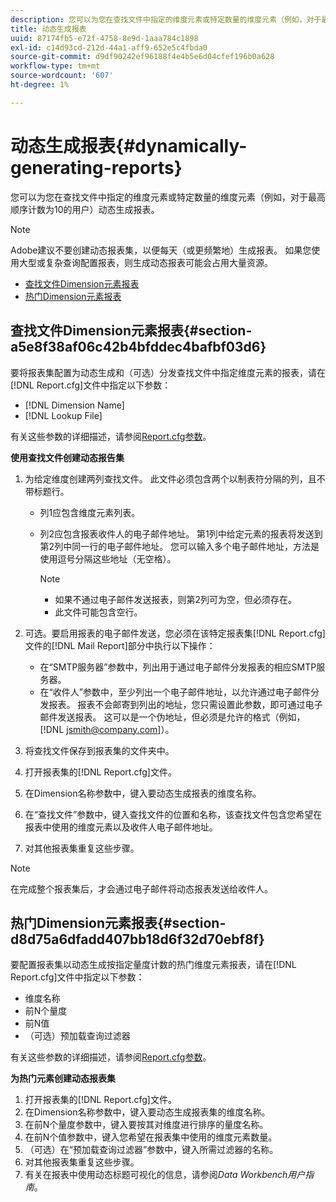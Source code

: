 ```yaml
---
description: 您可以为您在查找文件中指定的维度元素或特定数量的维度元素（例如，对于最高顺序计数为10的用户）动态生成报表。
title: 动态生成报表
uuid: 87174fb5-e72f-4758-8e9d-1aaa784c1898
exl-id: c14d93cd-212d-44a1-aff9-652e5c4fbda0
source-git-commit: d9df90242ef96188f4e4b5e6d04cfef196b0a628
workflow-type: tm+mt
source-wordcount: '607'
ht-degree: 1%

---
```


# 动态生成报表{#dynamically-generating-reports}

您可以为您在查找文件中指定的维度元素或特定数量的维度元素（例如，对于最高顺序计数为10的用户）动态生成报表。

>[!NOTE]
>
>Adobe建议不要创建动态报表集，以便每天（或更频繁地）生成报表。 如果您使用大型或复杂查询配置报表，则生成动态报表可能会占用大量资源。

* [查找文件Dimension元素报表](../../../../../home/c-rpt-oview/c-work-rpt-sets/t-create-rpt-set/t-config-rpt-set/c-dyn-gen-rpts.md#section-a5e8f38af06c42b4bfddec4bafbf03d6)
* [热门Dimension元素报表](../../../../../home/c-rpt-oview/c-work-rpt-sets/t-create-rpt-set/t-config-rpt-set/c-dyn-gen-rpts.md#section-d8d75a6dfadd407bb18d6f32d70ebf8f)

## 查找文件Dimension元素报表{#section-a5e8f38af06c42b4bfddec4bafbf03d6}

要将报表集配置为动态生成和（可选）分发查找文件中指定维度元素的报表，请在[!DNL Report.cfg]文件中指定以下参数：

* [!DNL Dimension Name]
* [!DNL Lookup File]

有关这些参数的详细描述，请参阅[Report.cfg参数](../../../../../home/c-rpt-oview/c-rpt-param-ref/c-rpt-param.md#concept-838e59d72d3f4cb29ee15f5c7eb0ceff)。

**使用查找文件创建动态报告集**

1. 为给定维度创建两列查找文件。 此文件必须包含两个以制表符分隔的列，且不带标题行。

   * 列1应包含维度元素列表。
   * 列2应包含报表收件人的电子邮件地址。 第1列中给定元素的报表将发送到第2列中同一行的电子邮件地址。 您可以输入多个电子邮件地址，方法是使用逗号分隔这些地址（无空格）。

      >[!NOTE]
      >
      >
      >    
      >    
      >    * 如果不通过电子邮件发送报表，则第2列可为空，但必须存在。
      >    * 此文件可能包含空行。




1. 可选。要启用报表的电子邮件发送，您必须在该特定报表集[!DNL Report.cfg]文件的[!DNL Mail Report]部分中执行以下操作：

   * 在“SMTP服务器”参数中，列出用于通过电子邮件分发报表的相应SMTP服务器。
   * 在“收件人”参数中，至少列出一个电子邮件地址，以允许通过电子邮件分发报表。 报表不会邮寄到列出的地址，您只需设置此参数，即可通过电子邮件发送报表。 这可以是一个伪地址，但必须是允许的格式（例如，[!DNL jsmith@company.com]）。

1. 将查找文件保存到报表集的文件夹中。
1. 打开报表集的[!DNL Report.cfg]文件。
1. 在Dimension名称参数中，键入要动态生成报表的维度名称。
1. 在“查找文件”参数中，键入查找文件的位置和名称，该查找文件包含您希望在报表中使用的维度元素以及收件人电子邮件地址。
1. 对其他报表集重复这些步骤。

>[!NOTE]
>
>在完成整个报表集后，才会通过电子邮件将动态报表发送给收件人。

## 热门Dimension元素报表{#section-d8d75a6dfadd407bb18d6f32d70ebf8f}

要配置报表集以动态生成按指定量度计数的热门维度元素报表，请在[!DNL Report.cfg]文件中指定以下参数：

* 维度名称
* 前N个量度
* 前N值
* （可选）预加载查询过滤器

有关这些参数的详细描述，请参阅[Report.cfg参数](../../../../../home/c-rpt-oview/c-rpt-param-ref/c-rpt-param.md#concept-838e59d72d3f4cb29ee15f5c7eb0ceff)。

**为热门元素创建动态报表集**

1. 打开报表集的[!DNL Report.cfg]文件。
1. 在Dimension名称参数中，键入要动态生成报表集的维度名称。
1. 在前N个量度参数中，键入要按其对维度进行排序的量度名称。
1. 在前N个值参数中，键入您希望在报表集中使用的维度元素数量。
1. （可选）在“预加载查询过滤器”参数中，键入所需过滤器的名称。
1. 对其他报表集重复这些步骤。
1. 有关在报表中使用动态标题可视化的信息，请参阅&#x200B;*Data Workbench用户指南*。
